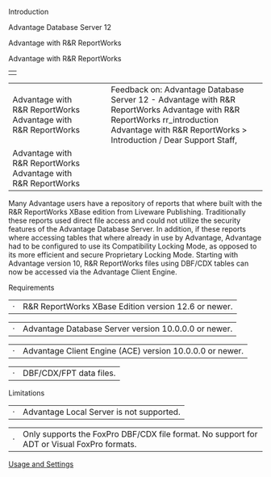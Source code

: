 Introduction




Advantage Database Server 12  

Advantage with R&R ReportWorks

Advantage with R&R ReportWorks

|  |
| --- |
|  |

|  |  |  |  |  |
| --- | --- | --- | --- | --- |
| Advantage with R&R ReportWorks  Advantage with R&R ReportWorks |  |  | Feedback on: Advantage Database Server 12 - Advantage with R&R ReportWorks Advantage with R&R ReportWorks rr\_introduction Advantage with R&R ReportWorks > Introduction / Dear Support Staff, |  |
| Advantage with R&R ReportWorks  Advantage with R&R ReportWorks |  |  |  |  |

Many Advantage users have a repository of reports that where built with the R&R ReportWorks XBase edition from Liveware Publishing. Traditionally these reports used direct file access and could not utilize the security features of the Advantage Database Server. In addition, if these reports where accessing tables that where already in use by Advantage, Advantage had to be configured to use its Compatibility Locking Mode, as opposed to its more efficient and secure Proprietary Locking Mode. Starting with Advantage version 10, R&R ReportWorks files using DBF/CDX tables can now be accessed via the Advantage Client Engine.

Requirements

|  |  |
| --- | --- |
| · | R&R ReportWorks XBase Edition version 12.6 or newer. |

|  |  |
| --- | --- |
| · | Advantage Database Server version 10.0.0.0 or newer. |

|  |  |
| --- | --- |
| · | Advantage Client Engine (ACE) version 10.0.0.0 or newer. |

|  |  |
| --- | --- |
| · | DBF/CDX/FPT data files. |

Limitations

|  |  |
| --- | --- |
| · | Advantage Local Server is not supported. |

|  |  |
| --- | --- |
| · | Only supports the FoxPro DBF/CDX file format. No support for ADT or Visual FoxPro formats. |

[Usage and Settings](rr_usage_and_settings.htm)